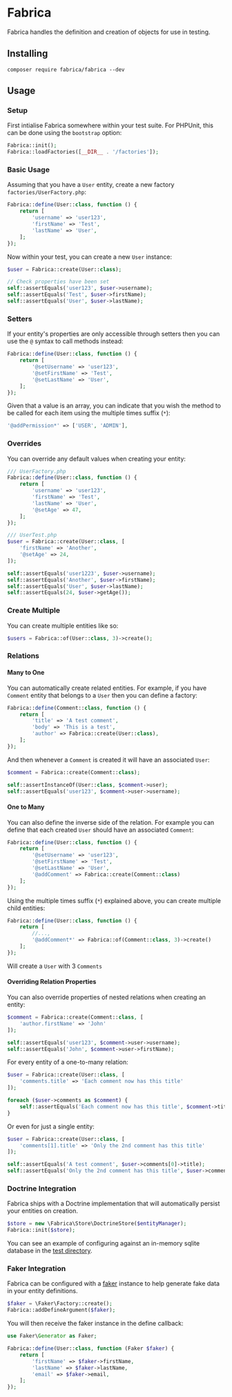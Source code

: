 # Fabrica

Fabrica handles the definition and creation of objects for use in testing.

## Installing

```
composer require fabrica/fabrica --dev
```

## Usage

### Setup

First intialise Fabrica somewhere within your test suite. For PHPUnit, this can be done using the `bootstrap` option:
```php
Fabrica::init();
Fabrica::loadFactories([__DIR__ . '/factories']);
```

### Basic Usage

Assuming that you have a `User` entity, create a new factory `factories/UserFactory.php`:
```php
Fabrica::define(User::class, function () {
    return [
        'username' => 'user123',
        'firstName' => 'Test',
        'lastName' => 'User',
    ];
});
```

Now within your test, you can create a new `User` instance:
```php
$user = Fabrica::create(User::class);

// Check properties have been set
self::assertEquals('user123', $user->username);
self::assertEquals('Test', $user->firstName);
self::assertEquals('User', $user->lastName);
```

### Setters

If your entity's properties are only accessible through setters then you can use the `@` syntax to call methods instead:
```php
Fabrica::define(User::class, function () {
    return [
        '@setUsername' => 'user123',
        '@setFirstName' => 'Test',
        '@setLastName' => 'User',
    ];
});
```

Given that a value is an array, you can indicate that you wish the method to be called for each item using the multiple times suffix (`*`):

```php
'@addPermission*' => ['USER', 'ADMIN'],
```

### Overrides

You can override any default values when creating your entity:

```php
/// UserFactory.php
Fabrica::define(User::class, function () {
    return [
        'username' => 'user123',
        'firstName' => 'Test',
        'lastName' => 'User',
        '@setAge' => 47,
    ];
});

/// UserTest.php
$user = Fabrica::create(User::class, [
    'firstName' => 'Another',
    '@setAge' => 24,
]);

self::assertEquals('user1223', $user->username);
self::assertEquals('Another', $user->firstName);
self::assertEquals('User', $user->lastName);
self::assertEquals(24, $user->getAge());
```

### Create Multiple

You can create multiple entities like so:

```php
$users = Fabrica::of(User::class, 3)->create();
```

### Relations

#### Many to One

You can automatically create related entities. For example, if you have `Comment` entity that belongs to a `User` then you can define a factory:

```php
Fabrica::define(Comment::class, function () {
    return [
        'title' => 'A test comment',
        'body' => 'This is a test',
        'author' => Fabrica::create(User::class),
    ];
});
```

And then whenever a `Comment` is created it will have an associated `User`:

```php
$comment = Fabrica::create(Comment::class);

self::assertInstanceOf(User::class, $comment->user);
self::assertEquals('user123', $comment->user->username);
```

#### One to Many

You can also define the inverse side of the relation. For example you can define that each created `User` should have an associated `Comment`:

```php
Fabrica::define(User::class, function () {
    return [
        '@setUsername' => 'user123',
        '@setFirstName' => 'Test',
        '@setLastName' => 'User',
        '@addComment' => Fabrica::create(Comment::class)
    ];
});
```

Using the multiple times suffix (`*`) explained above, you can create multiple child entities:

```php
Fabrica::define(User::class, function () {
    return [
        //...,
        '@addComment*' => Fabrica::of(Comment::class, 3)->create()
    ];
});
```
Will create a `User` with 3 `Comments`

#### Overriding Relation Properties

You can also override properties of nested relations when creating an entity:

```php
$comment = Fabrica::create(Comment::class, [
    'author.firstName' => 'John'
]);

self::assertEquals('user123', $comment->user->username);
self::assertEquals('John', $comment->user->firstName);
```

For every entity of a one-to-many relation:

```php
$user = Fabrica::create(User::class, [
    'comments.title' => 'Each comment now has this title'
]);

foreach ($user->comments as $comment) {
    self::assertEquals('Each comment now has this title', $comment->title);
}
```

Or even for just a single entity:

```php
$user = Fabrica::create(User::class, [
    'comments[1].title' => 'Only the 2nd comment has this title'
]);

self::assertEquals('A test comment', $user->comments[0]->title);
self::assertEquals('Only the 2nd comment has this title', $user->comments[1]->title);
```

### Doctrine Integration

Fabrica ships with a Doctrine implementation that will automatically persist your entities on creation.

```php
$store = new \Fabrica\Store\DoctrineStore($entityManager);
Fabrica::init($store);
```

You can see an example of configuring against an in-memory sqlite database in the [test directory](test/Store/DoctrineStoreTest.php).

### Faker Integration

Fabrica can be configured with a [faker](https://github.com/fzaninotto/faker) instance to help generate fake data in your entity definitions.

```php
$faker = \Faker\Factory::create();
Fabrica::addDefineArgument($faker);
``` 

You will then receive the faker instance in the define callback:

```php
use Faker\Generator as Faker;

Fabrica::define(User::class, function (Faker $faker) {
    return [
        'firstName' => $faker->firstName,
        'lastName' => $faker->lastName,
        'email' => $faker->email,
    ];
});
```
